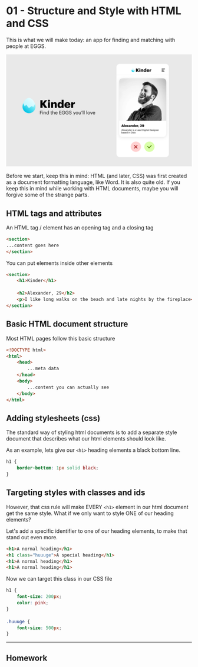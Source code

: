 # 01 - Structure and Style with HTML and CSS

This is what we will make today: an app for finding and matching with people at EGGS.

![Hero image](assets/Hero.png)

Before we start, keep this in mind: HTML (and later, CSS) was first created as a document formatting language, like Word. It is also quite old. If you keep this in mind while working with HTML documents, maybe you will forgive some of the strange parts.

## HTML tags and attributes
An HTML tag / element has an opening tag and a closing tag

```html
<section>
...content goes here
</section>
```

You can put elements inside other elements

```html
<section>
	<h1>Kinder</h1>

	<h2>Alexander, 29</h2>
	<p>I like long walks on the beach and late nights by the fireplace</p>
</section>
```

## Basic HTML document structure
Most HTML pages follow this basic structure

```html
<!DOCTYPE html>
<html>
	<head>
		...meta data
	</head>
	<body>
		...content you can actually see
	</body>
</html>
```

## Adding stylesheets (css)
The standard way of styling html documents is to add a separate style document that describes what our html elements should look like. 

As an example, lets give our `<h1>` heading elements a black bottom line.

```css
h1 {
	border-bottom: 1px solid black;
}
```


## Targeting styles with classes and ids
However, that css rule will make EVERY `<h1>` element in our html document get the same style. What if we only want to style ONE of our heading elements?

Let's add a specific identifier to one of our heading elements, to make that stand out even more.

```html
<h1>A normal heading</h1>
<h1 class="huuuge">A special heading</h1>
<h1>A normal heading</h1>
<h1>A normal heading</h1>
```

Now we can target this class in our CSS file

```css
h1 {
	font-size: 200px;
	color: pink;
}

.huuuge {
	font-size: 500px;
}
```

---
## Homework
